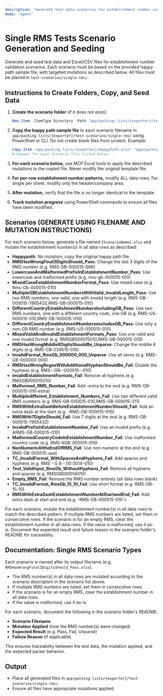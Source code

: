 ```yaml
---
description: "Generate test data scenarios for establishment number validation in the single-rms folder. Strictly follow the scenario list and mutation instructions below."
mode: "agent"
---
```



# Single RMS Tests Scenario Generation and Seeding

Generate and seed test data and Excel/CSV files for establishment number validation scenarios. Each scenario must be based on the provided happy path sample file, with targeted mutations as described below. All files must be placed in `test-scenarios/single-rms/`.


## Instructions to Create Folders, Copy, and Seed Data

1. **Create the scenario folder** (if it does not exist):

	```powershell
	New-Item -ItemType Directory -Path "app/packing-lists/{exporter}/test-scenarios/single-rms" -Force
	```

2. **Copy the happy path sample file** to each scenario filename in `app/packing-lists/{exporter}/test-scenarios/single-rms/` using PowerShell or CLI. Do not create blank files from scratch. Example:

	```powershell
	Copy-Item "app/packing-lists/{exporter}/HappyPath.xlsx" "app/packing-lists/{exporter}/test-scenarios/single-rms/norms-missing-establishment-number.xlsx"
	# Repeat for each scenario file listed below...
	```

3. **For each scenario below,** use MCP Excel tools to apply the described mutations to the copied file. Never modify the original template file.
4. **For per-row establishment number patterns,** modify ALL data rows. For single per sheet, modify only the header/company area.
5. **After mutation,** verify that the file is no longer identical to the template.
6. **Track mutation progress** using PowerShell commands to ensure all files have been modified.


## Scenarios (GENERATE USING FILENAME AND MUTATION INSTRUCTIONS)

For each scenario below, generate a file named `{ScenarioName}.xlsx` and mutate the establishment number(s) in all data rows as described:

- **Happypath**: No mutation; copy the original happy path file.
- **RMSHasWrongFinal3DigitsShould_Pass**: Change the last 3 digits of the RMS number (e.g. RMS-GB-000015-666)
- **LowercaseAndMalformedPrefixInEstablishmentNumber_Pass**: Use lowercase and malformed prefix (e.g. rms-gb-000015-010)
- **MixedCaseEstablishmentNumberFormat_Pass**: Use mixed case (e.g. Rms-Gb-000015-010)
- **MultipleGBEstablishmentNumbersWithValid_InvalidLength_Pass**: Use two RMS numbers, one valid, one with invalid length (e.g. RMS-GB-000015-7865432,RMS-GB-000015-010)
- **DifferentCountryEstablishmentNumbersIncludingGB_Pass**: Use two RMS numbers, one with a different country code, one GB (e.g. RMS-US-000015-010,RMS-GB-000015-010)
- **DifferentCountryEstablishmentNumbersexcludesGB_Pass**: Use only a non-GB RMS number (e.g. RMS-US-000015-010)
- **MixedValidAndInvalidEstablishmentFormats_Pass**: Use one valid and one invalid format (e.g. RMSGB000015010,RMS-GB-000015-010)
- **RMSHasWrongMiddle6DigitsShouldBe_Unparse**: Change the middle 6 digits (e.g. RMS-GB-234515-010)
- **InvalidFormat_RmsGb_000000_000_Unparse**: Use all zeros (e.g. RMS-GB-000000-000)
- **RMSHasWrongRegexWithAdditionalHyphenShouldBe_Fail**: Double the hyphens (e.g. RMS--GB--000015--010)
- **InvalidEstablishmentFormats_Fail**: Remove all hyphens (e.g. RMSGB000015010)
- **Malformed_RMS_Number_Fail**: Add -extra to the end (e.g. RMS-GB-000015-010-extra)
- **Multipledifferent_Establishment_Numbers_Fail**: Use two different valid RMS numbers (e.g. RMS-GB-000015-010,RMS-GB-000015-211)
- **RMSWithExtraDashBeforeEstablishmentNumberShould_Fail**: Add an extra dash at the start (e.g. -RMS-GB-000015-010)
- **RMSWith7DigitsShould_Fail**: Use 7 digits at the end (e.g. RMS-GB-000015-7865432)
- **InvalidPrefixInEstablishmentNumber_Fail**: Use an invalid prefix (e.g. ARMS-GB-000015-010)
- **MalformedCountryCodeInEstablishmentNumber_Fail**: Use malformed country code (e.g. RMS-AGB-000015-010)
- **NonNumericAttheEndOfRMS_Fail**: Use non-numeric at the end (e.g. RMS-GB-000015-aaa)
- **TC_InvalidFormat_WithSpacesAndHyphens_Fail**: Add spaces and hyphens (e.g. RMS - G B - 00 0014-010)
- **Test_ValidInput_RmsGb_WithoutHyphens_Fail**: Remove all hyphens and spaces (e.g. RMSGB000014010)
- **Empty_RMS_Fail**: Remove the RMS number entirely (all data rows blank)
- **TC_InvalidFormat_RmsGb_15_10_Fail**: Use short format (e.g. RMS-GB-15-10)
- **RMSWithExtraDashEstablishmentNumberAtStartandEnd_Fail**: Add extra dash at start and end (e.g. -RMS-GB-000015-010-)

For each scenario, mutate the establishment number(s) in all data rows to match the described pattern. If multiple RMS numbers are listed, set them in consecutive rows. If the scenario is for an empty RMS, clear the establishment number in all data rows. If the value is malformed, use it as-is. Document the expected result and failure reason in the scenario folder's README for traceability.

## Documentation: Single RMS Scenario Types

Each scenario is named after its output filename (e.g. `RMSHasWrongFinal3DigitsShould_Pass.xlsx`).

- The RMS number(s) in all data rows are mutated according to the scenario description in the scenario list above.
- If multiple RMS numbers are listed, set them in consecutive rows.
- If the scenario is for an empty RMS, clear the establishment number in all data rows.
- If the value is malformed, use it as-is.

For each scenario, document the following in the scenario folder's README:
- **Scenario Filename**
- **Mutation Applied** (how the RMS number(s) were changed)
- **Expected Result** (e.g. Pass, Fail, Unparse)
- **Failure Reason** (if applicable)

This ensures traceability between the test data, the mutation applied, and the expected parser behavior.

## Output
- Place all generated files in `app/packing-lists/{exporter}/test-scenarios/single-rms/`.
- Ensure all files have appropriate mutations applied.
